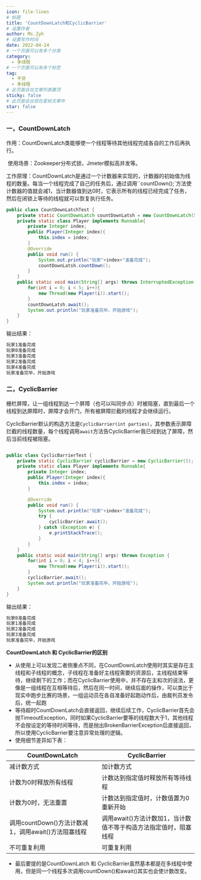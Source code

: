 ```yaml
---
icon: file-lines
# 标题
title: 'CountDownLatch和CyclicBarrier'
# 设置作者
author: Ms.Zyh
# 设置写作时间
date: 2022-04-24
# 一个页面可以有多个分类
category:
  - 多线程
# 一个页面可以有多个标签
tag:
  - 干货
  - 多线程
# 此页面会在文章列表置顶
sticky: false
# 此页面会出现在星标文章中
star: false
---
```




### 一，CountDownLatch 

​	作用：CountDownLatch类能够使一个线程等待其他线程完成各自的工作后再执行。

​	使用场景：Zookeeper分布式锁，Jmeter模拟高并发等。

​	工作原理：CountDownLatch是通过一个计数器来实现的，计数器的初始值为线程的数量。每当一个线程完成了自己的任务后，通过调用``countDown();`方法使计数器的值就会减1，当计数器值到达0时，它表示所有的线程已经完成了任务，然后在闭锁上等待的线程就可以恢复执行任务。

```java
public class CountDownLatchTest {
	private static CountDownLatch countDownLatsh = new CountDownLatch(5);
    private static class Player implements Runnable{
        private Integer index;
        public Player(Integer index){
            this.index = index;
        }
        @Override
        public void run() {
            System.out.println("玩家"+index+"准备完成");
            countDownLatsh.countDown();
        }
    }
    public static void main(String[] args) throws InterruptedException {
        for(int i = 0; i < 5; i++){
            new Thread(new Player(i)).start();
        }
        countDownLatsh.await();
        System.out.println("玩家准备完毕，开始游戏");
    }
}

```

输出结果：

```cmd
玩家1准备完成
玩家0准备完成
玩家3准备完成
玩家2准备完成
玩家4准备完成
玩家准备完毕，开始游戏
```



### 二，CyclicBarrier

​	栅栏屏障，让一组线程到达一个屏障（也可以叫同步点）时被阻塞，直到最后一个线程到达屏障时，屏障才会开门，所有被屏障拦截的线程才会继续运行。

​	CyclicBarrier默认的构造方法是`CyclicBarrier(int parties)`，其参数表示屏障拦截的线程数量，每个线程调用`await`方法告CyclicBarrier我已经到达了屏障，然后当前线程被阻塞。

```java

public class CyclicBarrierTest {
    private static CyclicBarrier cyclicBarrier = new CyclicBarrier(5);
    private static class Player implements Runnable{
        private Integer index;
        public Player(Integer index){
            this.index = index;
        }

        @Override
        public void run() {
            System.out.println("玩家"+index+"准备完成");
            try {
                cyclicBarrier.await();
            } catch (Exception e) {
                e.printStackTrace();
            }
        }
    }
    public static void main(String[] args) throws Exception {
        for(int i = 0; i < 4; i++){
            new Thread(new Player(i)).start();
        }
        cyclicBarrier.await();
        System.out.println("玩家准备完毕，开始游戏");
    }
}

```

输出结果：

```cmd
玩家0准备完成
玩家1准备完成
玩家2准备完成
玩家3准备完成
玩家准备完毕，开始游戏
```



**CountDownLatch 和 CyclicBarrier的区别**

- 从使用上可以发现二者侧重点不同，在CountDownLatch使用时其实是存在主线程和子线程的概念，子线程在准备好主线程需要的资源后，主线程结束等待，继续剩下的工作；而在CyclicBarrier使用中，并不存在主和次的说法，更像是一组线程在互相等待后，然后在同一时间，继续后面的操作，可以类比于现实中跑步比赛的场景，一组运动员在各自准备好起跑动作后，由裁判员发令后，统一起跑
- 等待超时CountDownLatch会直接返回，继续后续工作，CyclicBarrier首先会抛TimeoutException，同时如果CyclicBarrier要等的线程数大于1，其他线程不会按设定的等待时间等待，而是抛出BrokenBarrierException后直接返回，所以使用CyclicBarrier要注意异常处理的逻辑。
- 使用细节差异如下表：

| CountDownLatch                                      | CyclicBarrier                                                |
| --------------------------------------------------- | ------------------------------------------------------------ |
| 减计数方式                                          | 加计数方式                                                   |
| 计数为0时释放所有线程                               | 计数达到指定值时释放所有等待线程                             |
| 计数为0时，无法重置                                 | 计数达到指定值时，计数值置为0重新开始                        |
| 调用countDown()方法计数减1，调用await()方法阻塞线程 | 调用await()方法计数加1，当计数值不等于构造方法指定值时，阻塞线程 |
| 不可重复利用                                        | 可重复利用                                                   |

- 最后要提的是CountDownLatch 和 CyclicBarrier虽然基本都是在多线程中使用，但是同一个线程多次调用countDown()和await()其实也会使计数改变。
